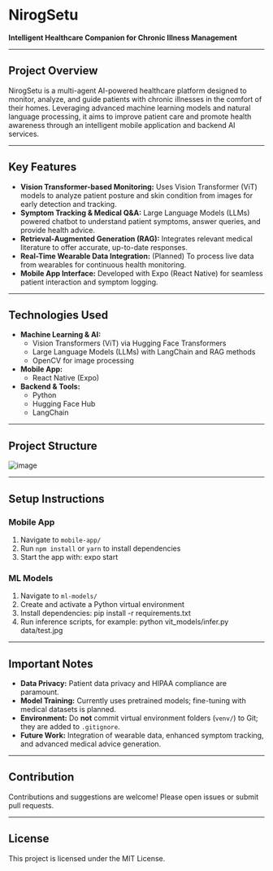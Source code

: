 # NirogSetu

**Intelligent Healthcare Companion for Chronic Illness Management**

---

## Project Overview

NirogSetu is a multi-agent AI-powered healthcare platform designed to monitor, analyze, and guide patients with chronic illnesses in the comfort of their homes. Leveraging advanced machine learning models and natural language processing, it aims to improve patient care and promote health awareness through an intelligent mobile application and backend AI services.

---

## Key Features

- **Vision Transformer-based Monitoring:** Uses Vision Transformer (ViT) models to analyze patient posture and skin condition from images for early detection and tracking.
- **Symptom Tracking & Medical Q&A:** Large Language Models (LLMs) powered chatbot to understand patient symptoms, answer queries, and provide health advice.
- **Retrieval-Augmented Generation (RAG):** Integrates relevant medical literature to offer accurate, up-to-date responses.
- **Real-Time Wearable Data Integration:** (Planned) To process live data from wearables for continuous health monitoring.
- **Mobile App Interface:** Developed with Expo (React Native) for seamless patient interaction and symptom logging.

---

## Technologies Used

- **Machine Learning & AI:**  
  - Vision Transformers (ViT) via Hugging Face Transformers  
  - Large Language Models (LLMs) with LangChain and RAG methods  
  - OpenCV for image processing  
- **Mobile App:**  
  - React Native (Expo)  
- **Backend & Tools:**  
  - Python  
  - Hugging Face Hub  
  - LangChain

---

## Project Structure
![image](https://github.com/user-attachments/assets/33073a73-ee54-4c09-b7a5-0a1928a1e599)




---

## Setup Instructions

### Mobile App

1. Navigate to `mobile-app/`
2. Run `npm install` or `yarn` to install dependencies
3. Start the app with: expo start


### ML Models

1. Navigate to `ml-models/`
2. Create and activate a Python virtual environment
3. Install dependencies: pip install -r requirements.txt
4. Run inference scripts, for example: python vit_models/infer.py data/test.jpg


---

## Important Notes

- **Data Privacy:** Patient data privacy and HIPAA compliance are paramount.
- **Model Training:** Currently uses pretrained models; fine-tuning with medical datasets is planned.
- **Environment:** Do **not** commit virtual environment folders (`venv/`) to Git; they are added to `.gitignore`.
- **Future Work:** Integration of wearable data, enhanced symptom tracking, and advanced medical advice generation.

---

## Contribution

Contributions and suggestions are welcome! Please open issues or submit pull requests.

---

## License

This project is licensed under the MIT License.

